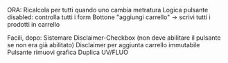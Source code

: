 ORA:
Ricalcola per tutti quando uno cambia metratura
Logica pulsante disabled: controlla tutti i form
Bottone "aggiungi carrello" -> scrivi tutti i prodotti in carrello

Facili, dopo:
Sistemare Disclaimer-Checkbox (non deve abilitare il pulsante se non era già abilitato)
Disclaimer per aggiunta carrello immutabile
Pulsante rimuovi grafica
Duplica UV/FLUO